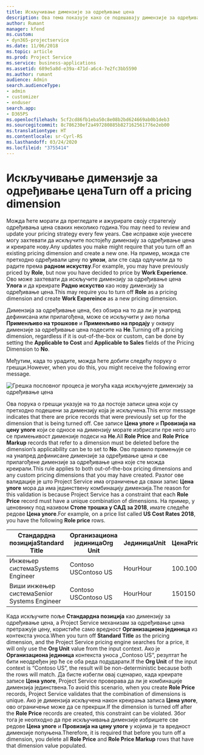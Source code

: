 ```yaml
---
title: Искључивање димензије за одређивање цена
description: Ова тема показује како се подешавају димензије за одређивање цена у решењу Project Service.
author: Rumant
manager: kfend
ms.custom:
- dyn365-projectservice
ms.date: 11/06/2018
ms.topic: article
ms.prod: Project Service
ms.service: business-applications
ms.assetid: 689e5a8d-e39a-471d-a6c4-7e2fc3bb5590
ms.author: rumant
audience: Admin
search.audienceType:
- admin
- customizer
- enduser
search.app:
- D365PS
ms.openlocfilehash: 5cf2cd86fb1eba50c8e08b2bd624669ab0b1deb3
ms.sourcegitcommit: 8c786230ef2a497280885b827162561776e2eb00
ms.translationtype: HT
ms.contentlocale: sr-Cyrl-RS
ms.lasthandoff: 03/24/2020
ms.locfileid: "3755414"
---
```

# <a name="turn-off-a-pricing-dimension"></a><span data-ttu-id="fdf3c-103">Искључивање димензије за одређивање цена</span><span class="sxs-lookup"><span data-stu-id="fdf3c-103">Turn off a pricing dimension</span></span>

<span data-ttu-id="fdf3c-104">Можда ћете морати да прегледате и ажурирате своју стратегију одређивања цена сваких неколико година.</span><span class="sxs-lookup"><span data-stu-id="fdf3c-104">You may need to review and update your pricing strategy every few years.</span></span> <span data-ttu-id="fdf3c-105">Све исправке које унесете могу захтевати да искључите постојећу димензију за одређивање цена и креирате нову.</span><span class="sxs-lookup"><span data-stu-id="fdf3c-105">Any updates you make might require that you turn off an existing pricing dimension and create a new one.</span></span> <span data-ttu-id="fdf3c-106">На пример, можда сте претходно одређивали цену по **улози**, али сте сада одлучили да то радите према **радном искуству**.</span><span class="sxs-lookup"><span data-stu-id="fdf3c-106">For example, you may have previously priced by **Role**, but now you have decided to price by **Work Experience**.</span></span> <span data-ttu-id="fdf3c-107">Ово може захтевати да искључите димензију за одређивање цена **Улога** и да креирате **Радно искуство** као нову димензију за одређивање цена.</span><span class="sxs-lookup"><span data-stu-id="fdf3c-107">This may require you to turn off **Role** as a pricing dimension and create **Work Expereince** as a new pricing dimension.</span></span> 

<span data-ttu-id="fdf3c-108">Димензија за одређивање цена, без обзира на то да ли је унапред дефинисана или прилагођена, може се искључити у ако поља **Применљиво на трошкове** и **Применљиво на продају** у оквиру димензије за одређивање цена подесите на **Не**.</span><span class="sxs-lookup"><span data-stu-id="fdf3c-108">Turning off a pricing dimension, regardless if it is out-of-the-box or custom, can be done by setting the **Applicable to Cost** and **Applicable to Sales** fields of the Pricing Dimension to **No**.</span></span>

<span data-ttu-id="fdf3c-109">Међутим, када то урадите, можда ћете добити следећу поруку о грешци.</span><span class="sxs-lookup"><span data-stu-id="fdf3c-109">However, when you do this, you might receive the following error message.</span></span>

![Грешка пословног процеса је могућа када искључујете димензију за одређивање цена](media/Business-Process-Error.png)


<span data-ttu-id="fdf3c-111">Ова порука о грешци указује на то да постоје записи цена који су претходно подешени за димензију која је искључена.</span><span class="sxs-lookup"><span data-stu-id="fdf3c-111">This error message indicates that there are price records that were previously set up for the dimension that is being turned off.</span></span> <span data-ttu-id="fdf3c-112">Све записе **Цена улоге** и **Провизија на цену улоге** који се односе на димензију морате избрисати пре него што се примењивост димензије подеси на **Не**.</span><span class="sxs-lookup"><span data-stu-id="fdf3c-112">All **Role Price** and **Role Price Markup** records that refer to a dimension must be deleted before the dimension’s applicability can be to set to **No**.</span></span> <span data-ttu-id="fdf3c-113">Ово правило примењује се на унапред дефинисане димензије за одређивање цена и све прилагођене димензије за одређивање цена које сте можда креирали.</span><span class="sxs-lookup"><span data-stu-id="fdf3c-113">This rule applies to both out-of-the-box pricing dimensions and any custom pricing dimensions that you may have created.</span></span> <span data-ttu-id="fdf3c-114">Разлог ове валидације је што Project Service има ограничење да сваки запис **Цена улоге** мора да има јединствену комбинацију димензија.</span><span class="sxs-lookup"><span data-stu-id="fdf3c-114">The reason for this validation is because Project Service has a constraint that each **Role Price** record must have a unique combination of dimensions.</span></span> <span data-ttu-id="fdf3c-115">На пример, у ценовнику под називом **Стопе трошка у САД за 2018**, имате следеће редове **Цена улоге**.</span><span class="sxs-lookup"><span data-stu-id="fdf3c-115">For example, on a price list called **US Cost Rates 2018**, you have the following **Role price** rows.</span></span> 

| <span data-ttu-id="fdf3c-116">Стандардна позиција</span><span class="sxs-lookup"><span data-stu-id="fdf3c-116">Standard Title</span></span>         | <span data-ttu-id="fdf3c-117">Организациона јединица</span><span class="sxs-lookup"><span data-stu-id="fdf3c-117">Org Unit</span></span>    |<span data-ttu-id="fdf3c-118">Јединица</span><span class="sxs-lookup"><span data-stu-id="fdf3c-118">Unit</span></span>   |<span data-ttu-id="fdf3c-119">Цена</span><span class="sxs-lookup"><span data-stu-id="fdf3c-119">Price</span></span>  |<span data-ttu-id="fdf3c-120">Валута</span><span class="sxs-lookup"><span data-stu-id="fdf3c-120">Currency</span></span>  |
| -----------------------|-------------|-------|-------|----------|
| <span data-ttu-id="fdf3c-121">Инжењер система</span><span class="sxs-lookup"><span data-stu-id="fdf3c-121">Systems Engineer</span></span>|<span data-ttu-id="fdf3c-122">Contoso US</span><span class="sxs-lookup"><span data-stu-id="fdf3c-122">Contoso US</span></span>|<span data-ttu-id="fdf3c-123">Hour</span><span class="sxs-lookup"><span data-stu-id="fdf3c-123">Hour</span></span>| <span data-ttu-id="fdf3c-124">100.</span><span class="sxs-lookup"><span data-stu-id="fdf3c-124">100</span></span>|<span data-ttu-id="fdf3c-125">USD</span><span class="sxs-lookup"><span data-stu-id="fdf3c-125">USD</span></span>|
| <span data-ttu-id="fdf3c-126">Виши инжењер система</span><span class="sxs-lookup"><span data-stu-id="fdf3c-126">Senior Systems Engineer</span></span>|<span data-ttu-id="fdf3c-127">Contoso US</span><span class="sxs-lookup"><span data-stu-id="fdf3c-127">Contoso US</span></span>|<span data-ttu-id="fdf3c-128">Hour</span><span class="sxs-lookup"><span data-stu-id="fdf3c-128">Hour</span></span>| <span data-ttu-id="fdf3c-129">150</span><span class="sxs-lookup"><span data-stu-id="fdf3c-129">150</span></span>| <span data-ttu-id="fdf3c-130">USD</span><span class="sxs-lookup"><span data-stu-id="fdf3c-130">USD</span></span>|


<span data-ttu-id="fdf3c-131">Када искључите поље **Стандардна позиција** као димензију за одређивање цена, а Project Service механизам за одређивање цена претражује цену, користиће само вредност **Организациона јединица** из контекста уноса.</span><span class="sxs-lookup"><span data-stu-id="fdf3c-131">When you turn off **Standard Title** as the pricing dimension, and the Project Service pricing engine searches for a price, it will only use the **Org Unit** value from the input context.</span></span> <span data-ttu-id="fdf3c-132">Ако је **Организациона јединица** контекста уноса „Contoso US“, резултат ће бити неодређен јер ће се оба реда подударати.</span><span class="sxs-lookup"><span data-stu-id="fdf3c-132">If the **Org Unit** of the input context is “Contoso US”, the result will be non-deterministic because both the rows will match.</span></span> <span data-ttu-id="fdf3c-133">Да бисте избегли овај сценарио, када креирате записе **Цена улоге**, Project Service проверава да ли је комбинације димензија јединствена.</span><span class="sxs-lookup"><span data-stu-id="fdf3c-133">To avoid this scenario, when you create **Role Price** records, Project Service validates that the combination of dimensions is unique.</span></span> <span data-ttu-id="fdf3c-134">Ако је димензија искључена након креирања записа **Цена улоге**, ово ограничење може да се прекрши.</span><span class="sxs-lookup"><span data-stu-id="fdf3c-134">If the dimension is turned off after the **Role Price** records are created, this constraint can be violated.</span></span> <span data-ttu-id="fdf3c-135">Због тога је неопходно да пре искључивања димензије избришете све редове **Цена улоге** и **Провизија на цену улоге** у којима је та вредност димензије попуњена.</span><span class="sxs-lookup"><span data-stu-id="fdf3c-135">Therefore, it is required that before you turn off a dimension, you delete all **Role Price** and **Role Price Markup** rows that have that dimension value populated.</span></span>

